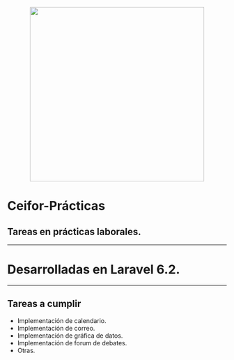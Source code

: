 <p align="center"><a href="https://laravel.com" target="_blank"><img src="https://raw.githubusercontent.com/laravel/art/master/logo-lockup/5%20SVG/2%20CMYK/1%20Full%20Color/laravel-logolockup-cmyk-red.svg" width="400"></a></p>

# Ceifor-Prácticas

## Tareas en prácticas laborales.

---

# Desarrolladas en Laravel 6.2.

---

## Tareas a cumplir

- Implementación de calendario.
- Implementación de correo.
- Implementación de gráfica de datos.
- Implementación de forum de debates.
- Otras.
